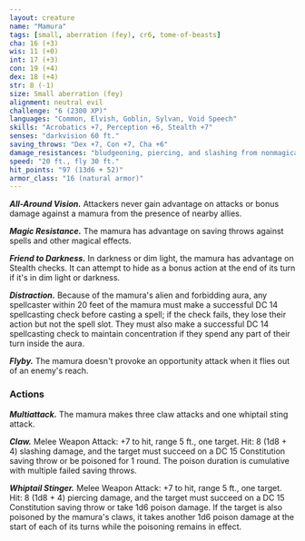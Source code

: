 ```yaml
---
layout: creature
name: "Mamura"
tags: [small, aberration (fey), cr6, tome-of-beasts]
cha: 16 (+3)
wis: 11 (+0)
int: 17 (+3)
con: 19 (+4)
dex: 18 (+4)
str: 8 (-1)
size: Small aberration (fey)
alignment: neutral evil
challenge: "6 (2300 XP)"
languages: "Common, Elvish, Goblin, Sylvan, Void Speech"
skills: "Acrobatics +7, Perception +6, Stealth +7"
senses: "darkvision 60 ft."
saving_throws: "Dex +7, Con +7, Cha +6"
damage_resistances: "bludgeoning, piercing, and slashing from nonmagical weapons"
speed: "20 ft., fly 30 ft."
hit_points: "97 (13d6 + 52)"
armor_class: "16 (natural armor)"
---
```


***All-Around Vision.*** Attackers never gain advantage on attacks or bonus damage against a mamura from the presence of nearby allies.

***Magic Resistance.*** The mamura has advantage on saving throws against spells and other magical effects.

***Friend to Darkness.*** In darkness or dim light, the mamura has advantage on Stealth checks. It can attempt to hide as a bonus action at the end of its turn if it's in dim light or darkness.

***Distraction.*** Because of the mamura's alien and forbidding aura, any spellcaster within 20 feet of the mamura must make a successful DC 14 spellcasting check before casting a spell; if the check fails, they lose their action but not the spell slot. They must also make a successful DC 14 spellcasting check to maintain concentration if they spend any part of their turn inside the aura.

***Flyby.*** The mamura doesn't provoke an opportunity attack when it flies out of an enemy's reach.

### Actions

***Multiattack.*** The mamura makes three claw attacks and one whiptail sting attack.

***Claw.*** Melee Weapon Attack: +7 to hit, range 5 ft., one target. Hit: 8 (1d8 + 4) slashing damage, and the target must succeed on a DC 15 Constitution saving throw or be poisoned for 1 round. The poison duration is cumulative with multiple failed saving throws.

***Whiptail Stinger.*** Melee Weapon Attack: +7 to hit, range 5 ft., one target. Hit: 8 (1d8 + 4) piercing damage, and the target must succeed on a DC 15 Constitution saving throw or take 1d6 poison damage. If the target is also poisoned by the mamura's claws, it takes another 1d6 poison damage at the start of each of its turns while the poisoning remains in effect.


